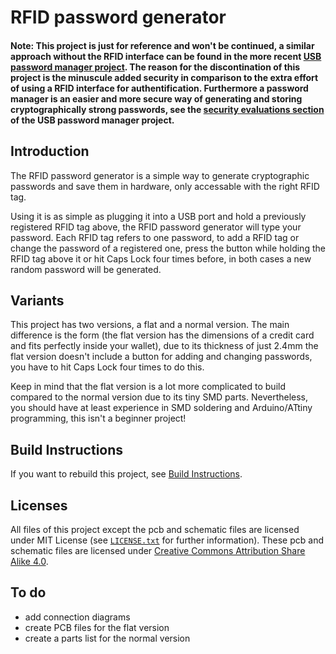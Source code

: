 # RFID password generator
#### Note: This project is just for reference and won't be continued, a similar approach without the RFID interface can be found in the more recent [USB password manager project](https://github.com/julianschuler/USB-password-manager). The reason for the discontination of this project is the minuscule added security in comparison to the extra effort of using a RFID interface for authentification. Furthermore a password manager is an easier and more secure way of generating and storing cryptographically strong passwords, see the [security evaluations section](https://github.com/julianschuler/USB-password-manager#Security-evaluations) of the USB password manager project.

## Introduction
The RFID password generator is a simple way to generate cryptographic passwords and save them in hardware, only accessable with the right RFID tag.

Using it is as simple as plugging it into a USB port and hold a previously registered RFID tag above, the RFID password generator will type your password. Each RFID tag refers to one password, to add a RFID tag or change the password of a registered one, press the button while holding the RFID tag above it or hit Caps Lock four times before, in both cases a new random password will be generated.

## Variants
This project has two versions, a flat and a normal version. The main difference is the form (the flat version has the dimensions of a credit card and fits perfectly inside your wallet), due to its thickness of just 2.4mm the flat version doesn't include a button for adding and changing passwords, you have to hit Caps Lock four times to do this.

Keep in mind that the flat version is a lot more complicated to build compared to the normal version due to its tiny SMD parts. Nevertheless, you should have at least experience in SMD soldering and Arduino/ATtiny programming, this isn't a beginner project!

## Build Instructions
If you want to rebuild this project, see [Build Instructions](documentation/build-instructions.md).

## Licenses
All files of this project except the pcb and schematic files are licensed under MIT License (see [`LICENSE.txt`](LICENSE.txt) for further information). These pcb and schematic files are licensed under [Creative Commons Attribution Share Alike 4.0](https://creativecommons.org/licenses/by-sa/4.0/).

## To do
- add connection diagrams
- create PCB files for the flat version
- create a parts list for the normal version

